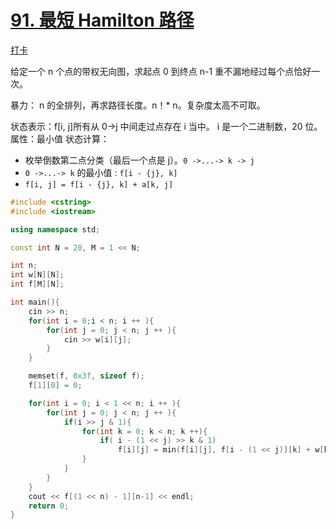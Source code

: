 # [91. 最短 Hamilton 路径](https://www.acwing.com/problem/content/93/)

[打卡](https://www.acwing.com/activity/content/problem/content/1011/1/)

给定一个 n 个点的带权无向图，求起点 0 到终点 n-1 重不漏地经过每个点恰好一次。

暴力： n 的全排列，再求路径长度。n！\* n。复杂度太高不可取。

状态表示：f[i, j]所有从 0->j 中间走过点存在 i 当中。 i 是一个二进制数，20 位。
属性：最小值
状态计算：

- 枚举倒数第二点分类（最后一个点是 j）。`0 ->...-> k -> j`
- `0 ->...-> k` 的最小值 : `f[i - {j}, k]`
- `f[i, j] = f[i - {j}, k] + a[k, j]`

```c++
#include <cstring>
#include <iostream>

using namespace std;

const int N = 20, M = 1 << N;

int n;
int w[N][N];
int f[M][N];

int main(){
    cin >> n;
    for(int i = 0;i < n; i ++ ){
        for(int j = 0; j < n; j ++ ){
            cin >> w[i][j];
        }
    }

    memset(f, 0x3f, sizeof f);
    f[1][0] = 0;

    for(int i = 0; i < 1 << n; i ++ ){
        for(int j = 0; j < n; j ++ ){
            if(i >> j & 1){
                for(int k = 0; k < n; k ++){
                    if( i - (1 << j) >> k & 1)
                        f[i][j] = min(f[i][j], f[i - (1 << j)][k] + w[k][j]);
                }
            }
        }
    }
    cout << f[(1 << n) - 1][n-1] << endl;
    return 0;
}
```
